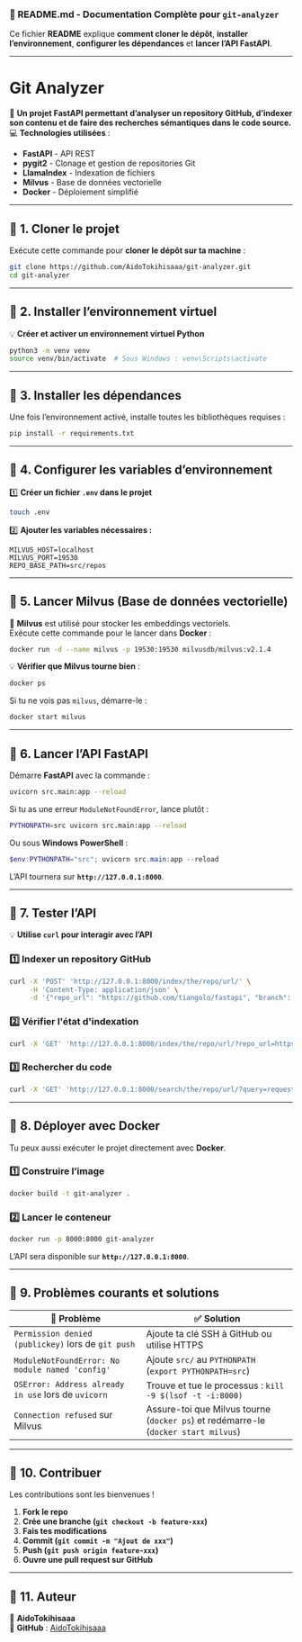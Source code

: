 ### **📌 README.md - Documentation Complète pour `git-analyzer`**
Ce fichier **README** explique **comment cloner le dépôt**, **installer l’environnement**, **configurer les dépendances** et **lancer l’API FastAPI**.

---

# **Git Analyzer**
📌 **Un projet FastAPI permettant d’analyser un repository GitHub, d’indexer son contenu et de faire des recherches sémantiques dans le code source.**  
💻 **Technologies utilisées** :  
- **FastAPI** - API REST  
- **pygit2** - Clonage et gestion de repositories Git  
- **LlamaIndex** - Indexation de fichiers  
- **Milvus** - Base de données vectorielle  
- **Docker** - Déploiement simplifié  

---

## **📌 1. Cloner le projet**
Exécute cette commande pour **cloner le dépôt sur ta machine** :
```bash
git clone https://github.com/AidoTokihisaaa/git-analyzer.git
cd git-analyzer
```

---

## **📌 2. Installer l’environnement virtuel**
💡 **Créer et activer un environnement virtuel Python**
```bash
python3 -m venv venv
source venv/bin/activate  # Sous Windows : venv\Scripts\activate
```

---

## **📌 3. Installer les dépendances**
Une fois l’environnement activé, installe toutes les bibliothèques requises :
```bash
pip install -r requirements.txt
```

---

## **📌 4. Configurer les variables d’environnement**
1️⃣ **Créer un fichier `.env` dans le projet**  
```bash
touch .env
```
2️⃣ **Ajouter les variables nécessaires :**
```
MILVUS_HOST=localhost
MILVUS_PORT=19530
REPO_BASE_PATH=src/repos
```

---

## **📌 5. Lancer Milvus (Base de données vectorielle)**
🚀 **Milvus** est utilisé pour stocker les embeddings vectoriels.  
Exécute cette commande pour le lancer dans **Docker** :
```bash
docker run -d --name milvus -p 19530:19530 milvusdb/milvus:v2.1.4
```
💡 **Vérifier que Milvus tourne bien** :
```bash
docker ps
```
Si tu ne vois pas `milvus`, démarre-le :
```bash
docker start milvus
```

---

## **📌 6. Lancer l’API FastAPI**
Démarre **FastAPI** avec la commande :
```bash
uvicorn src.main:app --reload
```
Si tu as une erreur `ModuleNotFoundError`, lance plutôt :
```bash
PYTHONPATH=src uvicorn src.main:app --reload
```
Ou sous **Windows PowerShell** :
```powershell
$env:PYTHONPATH="src"; uvicorn src.main:app --reload
```
L’API tournera sur **`http://127.0.0.1:8000`**.

---

## **📌 7. Tester l’API**
💡 **Utilise `curl` pour interagir avec l’API**

### **1️⃣ Indexer un repository GitHub**
```bash
curl -X 'POST' 'http://127.0.0.1:8000/index/the/repo/url/' \
     -H 'Content-Type: application/json' \
     -d '{"repo_url": "https://github.com/tiangolo/fastapi", "branch": "main"}'
```

### **2️⃣ Vérifier l'état d'indexation**
```bash
curl -X 'GET' 'http://127.0.0.1:8000/index/the/repo/url/?repo_url=https://github.com/tiangolo/fastapi'
```

### **3️⃣ Rechercher du code**
```bash
curl -X 'GET' 'http://127.0.0.1:8000/search/the/repo/url/?query=requests'
```

---

## **📌 8. Déployer avec Docker**
Tu peux aussi exécuter le projet directement avec **Docker**.

### **1️⃣ Construire l’image**
```bash
docker build -t git-analyzer .
```

### **2️⃣ Lancer le conteneur**
```bash
docker run -p 8000:8000 git-analyzer
```
L’API sera disponible sur **`http://127.0.0.1:8000`**.

---

## **📌 9. Problèmes courants et solutions**
| 🚨 **Problème** | ✅ **Solution** |
|----------------|--------------|
| `Permission denied (publickey)` lors de `git push` | Ajoute ta clé SSH à GitHub ou utilise HTTPS |
| `ModuleNotFoundError: No module named 'config'` | Ajoute `src/` au `PYTHONPATH` (`export PYTHONPATH=src`) |
| `OSError: Address already in use` lors de `uvicorn` | Trouve et tue le processus : `kill -9 $(lsof -t -i:8000)` |
| `Connection refused` sur Milvus | Assure-toi que Milvus tourne (`docker ps`) et redémarre-le (`docker start milvus`) |

---

## **📌 10. Contribuer**
Les contributions sont les bienvenues !  
1. **Fork le repo**
2. **Crée une branche (`git checkout -b feature-xxx`)**
3. **Fais tes modifications**
4. **Commit (`git commit -m "Ajout de xxx"`)**
5. **Push (`git push origin feature-xxx`)**
6. **Ouvre une pull request sur GitHub**

---

## **📌 11. Auteur**
👤 **AidoTokihisaaa**  
📌 **GitHub** : [AidoTokihisaaa](https://github.com/AidoTokihisaaa)
